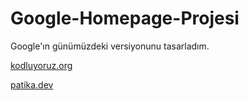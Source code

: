 # Google-Homepage-Projesi

Google'ın günümüzdeki versiyonunu tasarladım.

[kodluyoruz.org](https://kodluyoruz.org/tr/kodluyoruz/)

[patika.dev](https://www.patika.dev/tr)